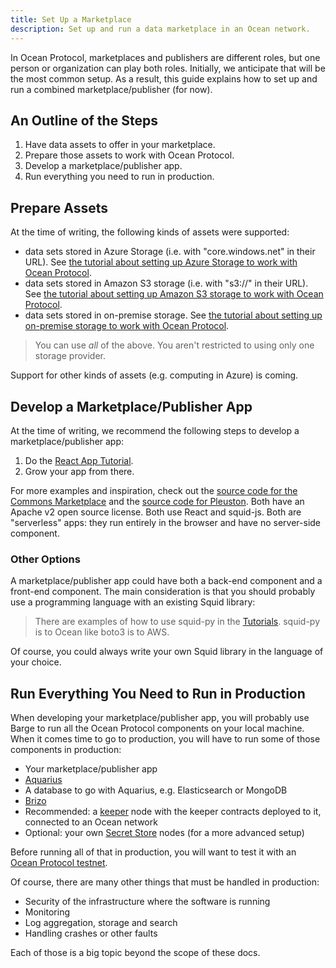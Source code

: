 ```yaml
---
title: Set Up a Marketplace
description: Set up and run a data marketplace in an Ocean network.
---
```


In Ocean Protocol, marketplaces and publishers are different roles, but one person or organization can play both roles. Initially, we anticipate that will be the most common setup. As a result, this guide explains how to set up and run a combined marketplace/publisher (for now).

## An Outline of the Steps

1. Have data assets to offer in your marketplace.
1. Prepare those assets to work with Ocean Protocol.
1. Develop a marketplace/publisher app.
1. Run everything you need to run in production.

## Prepare Assets

At the time of writing, the following kinds of assets were supported:

- data sets stored in Azure Storage (i.e. with "core.windows.net" in their URL). See [the tutorial about setting up Azure Storage to work with Ocean Protocol](/tutorials/azure-for-brizo/).
- data sets stored in Amazon S3 storage (i.e. with "s3://" in their URL). See [the tutorial about setting up Amazon S3 storage to work with Ocean Protocol](/tutorials/amazon-s3-for-brizo/).
- data sets stored in on-premise storage. See [the tutorial about setting up on-premise storage to work with Ocean Protocol](/tutorials/on-premise-for-brizo/).

> You can use _all_ of the above. You aren't restricted to using only one storage provider.

Support for other kinds of assets (e.g. computing in Azure) is coming.

## Develop a Marketplace/Publisher App

At the time of writing, we recommend the following steps to develop a marketplace/publisher app:

1. Do the [React App Tutorial](/tutorials/react-setup/).
2. Grow your app from there.

For more examples and inspiration, check out the [source code for the Commons Marketplace](https://github.com/oceanprotocol/commons) and the [source code for Pleuston](https://github.com/oceanprotocol/pleuston). Both have an Apache v2 open source license. Both use React and squid-js. Both are "serverless" apps: they run entirely in the browser and have no server-side component.

<repo name="commons"></repo>
<repo name="pleuston"></repo>

### Other Options

A marketplace/publisher app could have both a back-end component and a front-end component. The main consideration is that you should probably use a programming language with an existing Squid library:

<repo name="squid-js"></repo>
<repo name="squid-py"></repo>
<repo name="squid-java"></repo>

> There are examples of how to use squid-py in the [Tutorials](/tutorials/introduction/). squid-py is to Ocean like boto3 is to AWS.

Of course, you could always write your own Squid library in the language of your choice.

## Run Everything You Need to Run in Production

When developing your marketplace/publisher app, you will probably use Barge to run all the Ocean Protocol components on your local machine. When it comes time to go to production, you will have to run some of those components in production:

- Your marketplace/publisher app
- [Aquarius](/concepts/components/#aquarius)
- A database to go with Aquarius, e.g. Elasticsearch or MongoDB
- [Brizo](/concepts/components/#brizo)
- Recommended: a [keeper](/concepts/components/#keeper) node with the keeper contracts deployed to it, connected to an Ocean network
- Optional: your own [Secret Store](/concepts/components/#secret-store) nodes (for a more advanced setup)

Before running all of that in production, you will want to test it with an [Ocean Protocol testnet](/concepts/testnets/).

Of course, there are many other things that must be handled in production:

- Security of the infrastructure where the software is running
- Monitoring
- Log aggregation, storage and search
- Handling crashes or other faults

Each of those is a big topic beyond the scope of these docs.
